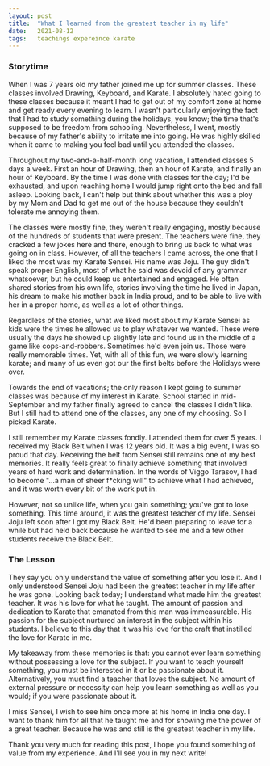 ```yaml
---
layout: post
title:  "What I learned from the greatest teacher in my life"
date:   2021-08-12
tags:	teachings expereince karate
---
```


### Storytime

When I was 7 years old my father joined me up for summer classes. These classes involved Drawing, Keyboard, and Karate. I absolutely hated going to these classes because it meant I had to get out of my comfort zone at home and get ready every evening to learn. I wasn't particularly enjoying the fact that I had to study something during the holidays, you know; the time that's supposed to be freedom from schooling. Nevertheless, I went, mostly because of my father's ability to irritate me into going. He was highly skilled when it came to making you feel bad until you attended the classes.

Throughout my two-and-a-half-month long vacation, I attended classes 5 days a week. First an hour of Drawing, then an hour of Karate, and finally an hour of Keyboard. By the time I was done with classes for the day; I'd be exhausted, and upon reaching home I would jump right onto the bed and fall asleep. Looking back, I can't help but think about whether this was a ploy by my Mom and Dad to get me out of the house because they couldn't tolerate me annoying them.

The classes were mostly fine, they weren't really engaging, mostly because of the hundreds of students that were present. The teachers were fine, they cracked a few jokes here and there, enough to bring us back to what was going on in class. However, of all the teachers I came across, the one that I liked the most was my Karate Sensei. His name was Joju. The guy didn't speak proper English, most of what he said was devoid of any grammar whatsoever, but he could keep us entertained and engaged. He often shared stories from his own life, stories involving the time he lived in Japan, his dream to make his mother back in India proud, and to be able to live with her in a proper home, as well as a lot of other things.

Regardless of the stories, what we liked most about my Karate Sensei as kids were the times he allowed us to play whatever we wanted. These were usually the days he showed up slightly late and found us in the middle of a game like cops-and-robbers. Sometimes he'd even join us. Those were really memorable times. Yet, with all of this fun, we were slowly learning karate; and many of us even got our the first belts before the Holidays were over.

Towards the end of vacations; the only reason I kept going to summer classes was because of my interest in Karate. School started in mid-September and my father finally agreed to cancel the classes I didn't like. But I still had to attend one of the classes, any one of my choosing. So I picked Karate.

I still remember my Karate classes fondly. I attended them for over 5 years. I received my Black Belt when I was 12 years old. It was a big event, I was so proud that day. Receiving the belt from Sensei still remains one of my best memories. It really feels great to finally achieve something that involved years of hard work and determination. In the words of Viggo Tarasov, I had to become "...a man of sheer f\*cking will" to achieve what I had achieved, and it was worth every bit of the work put in.

However, not so unlike life, when you gain something; you've got to lose something. This time around, it was the greatest teacher of my life. Sensei Joju left soon after I got my Black Belt. He'd been preparing to leave for a while but had held back because he wanted to see me and a few other students receive the Black Belt.

### The Lesson

They say you only understand the value of something after you lose it. And I only understood Sensei Joju had been the greatest teacher in my life after he was gone. Looking back today; I understand what made him the greatest teacher. It was his love for what he taught. The amount of passion and dedication to Karate that emanated from this man was immeasurable. His passion for the subject nurtured an interest in the subject within his students. I believe to this day that it was his love for the craft that instilled the love for Karate in me.

My takeaway from these memories is that: you cannot ever learn something without possessing a love for the subject. If you want to teach yourself something, you must be interested in it or be passionate about it. Alternatively, you must find a teacher that loves the subject. No amount of external pressure or necessity can help you learn something as well as you would; if you were passionate about it.

I miss Sensei, I wish to see him once more at his home in India one day. I want to thank him for all that he taught me and for showing me the power of a great teacher. Because he was and still is the greatest teacher in my life.

Thank you very much for reading this post, I hope you found something of value from my experience. And I'll see you in my next write!